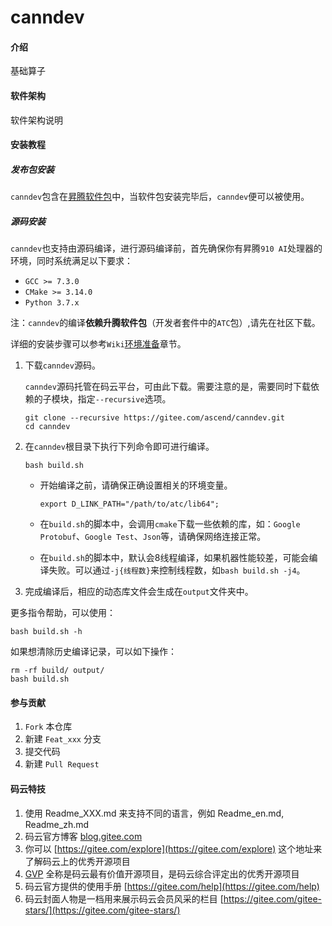 # canndev

#### 介绍

基础算子

#### 软件架构

软件架构说明

#### 安装教程

##### 发布包安装

`canndev`包含在[昇腾软件包](https://www.huaweicloud.com/ascend/resource/Software)中，当软件包安装完毕后，`canndev`便可以被使用。

##### 源码安装

`canndev`也支持由源码编译，进行源码编译前，首先确保你有昇腾`910 AI`处理器的环境，同时系统满足以下要求：

- `GCC >= 7.3.0`
- `CMake >= 3.14.0`
- `Python 3.7.x`

注：`canndev`的编译**依赖升腾软件包**（开发者套件中的`ATC`包）,请先在社区下载。

详细的安装步骤可以参考`Wiki`[环境准备](https://gitee.com/ascend/canndev/wikis)章节。

1. 下载`canndev`源码。

    `canndev`源码托管在码云平台，可由此下载。需要注意的是，需要同时下载依赖的子模块，指定`--recursive`选项。
    ```
    git clone --recursive https://gitee.com/ascend/canndev.git
    cd canndev
    ```

2. 在`canndev`根目录下执行下列命令即可进行编译。
    ```
    bash build.sh
    ```
    
    - 开始编译之前，请确保正确设置相关的环境变量。
      ```
      export D_LINK_PATH="/path/to/atc/lib64";
      ```

    - 在`build.sh`的脚本中，会调用`cmake`下载一些依赖的库，如：`Google Protobuf`、`Google Test`、`Json`等，请确保网络连接正常。
    - 在`build.sh`的脚本中，默认会8线程编译，如果机器性能较差，可能会编译失败。可以通过`-j{线程数}`来控制线程数，如`bash build.sh -j4`。

3. 完成编译后，相应的动态库文件会生成在`output`文件夹中。

更多指令帮助，可以使用：
```
bash build.sh -h
```

如果想清除历史编译记录，可以如下操作：
```
rm -rf build/ output/
bash build.sh
```

#### 参与贡献

1.  `Fork` 本仓库
2.  新建 `Feat_xxx` 分支
3.  提交代码
4.  新建 `Pull Request`

#### 码云特技

1.  使用 Readme\_XXX.md 来支持不同的语言，例如 Readme\_en.md, Readme\_zh.md
2.  码云官方博客 [blog.gitee.com](https://blog.gitee.com)
3.  你可以 [https://gitee.com/explore](https://gitee.com/explore) 这个地址来了解码云上的优秀开源项目
4.  [GVP](https://gitee.com/gvp) 全称是码云最有价值开源项目，是码云综合评定出的优秀开源项目
5.  码云官方提供的使用手册 [https://gitee.com/help](https://gitee.com/help)
6.  码云封面人物是一档用来展示码云会员风采的栏目 [https://gitee.com/gitee-stars/](https://gitee.com/gitee-stars/)